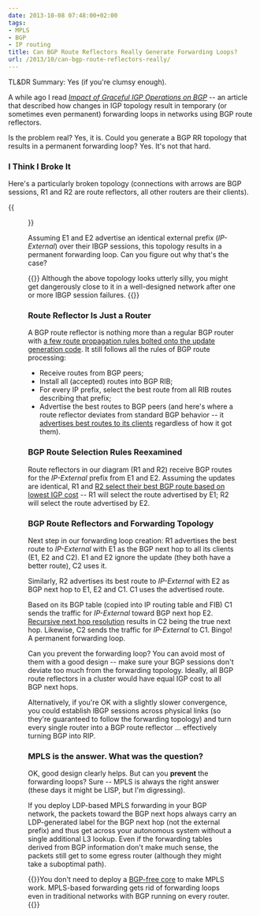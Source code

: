 ```yaml
---
date: 2013-10-08 07:48:00+02:00
tags:
- MPLS
- BGP
- IP routing
title: Can BGP Route Reflectors Really Generate Forwarding Loops?
url: /2013/10/can-bgp-route-reflectors-really/
---
```

TL&DR Summary: Yes (if you're clumsy enough).

A while ago I read [*Impact of Graceful IGP Operations on BGP*](http://inl.info.ucl.ac.be/system/files/igpmig_bgp_tr.pdf) -- an article that described how changes in IGP topology result in temporary (or sometimes even permanent) forwarding loops in networks using BGP route reflectors.

Is the problem real? Yes, it is. Could you generate a BGP RR topology that results in a permanent forwarding loop? Yes. It's not that hard.
<!--more-->
### I Think I Broke It

Here's a particularly broken topology (connections with arrows are BGP sessions, R1 and R2 are route reflectors, all other routers are their clients).

{{<figure src="/2013/10/s500-BGP_RR_Broken.png">}}

Assuming E1 and E2 advertise an identical external prefix (*IP-External*) over their IBGP sessions, this topology results in a permanent forwarding loop. Can you figure out why that's the case?

{{<note warn>}}
Although the above topology looks utterly silly, you might get dangerously close to it in a well-designed network after one or more IBGP session failures.
{{</note>}}

### Route Reflector Is Just a Router

A BGP route reflector is nothing more than a regular BGP router with [a few route propagation rules bolted onto the update generation code](/2008/08/bgp-route-reflector-details/). It still follows all the rules of BGP route processing:

-   Receive routes from BGP peers;
-   Install all (accepted) routes into BGP RIB;
-   For every IP prefix, select the best route from all RIB routes describing that prefix;
-   Advertise the best routes to BGP peers (and here's where a route reflector deviates from standard BGP behavior -- it [advertises best routes to its clients](/2009/04/bgp-route-reflector-update-groups/) regardless of how it got them).

### BGP Route Selection Rules Reexamined

Route reflectors in our diagram (R1 and R2) receive BGP routes for the *IP-External* prefix from E1 and E2. Assuming the updates are identical, R1 and [R2 select their best BGP route based on lowest IGP cost](http://www.cisco.com/en/US/tech/tk365/technologies_tech_note09186a0080094431.shtml) -- R1 will select the route advertised by E1; R2 will select the route advertised by E2.

### BGP Route Reflectors and Forwarding Topology

Next step in our forwarding loop creation: R1 advertises the best route to *IP-External* with E1 as the BGP next hop to all its clients (E1, E2 and C2). E1 and E2 ignore the update (they both have a better route), C2 uses it.

Similarly, R2 advertises its best route to *IP-External* with E2 as BGP next hop to E1, E2 and C1. C1 uses the advertised route.

Based on its BGP table (copied into IP routing table and FIB) C1 sends the traffic for *IP-External* toward BGP next hop E2. [Recursive next hop resolution](/2010/09/ribs-and-fibs/) results in C2 being the true next hop. Likewise, C2 sends the traffic for *IP-External* to C1. Bingo! A permanent forwarding loop.

Can you prevent the forwarding loop? You can avoid most of them with a good design -- make sure your BGP sessions don't deviate too much from the forwarding topology. Ideally, all BGP route reflectors in a cluster would have equal IGP cost to all BGP next hops.

Alternatively, if you're OK with a slightly slower convergence, you could establish IBGP sessions across physical links (so they're guaranteed to follow the forwarding topology) and turn every single router into a BGP route reflector \... effectively turning BGP into RIP.

### MPLS is the answer. What was the question?

OK, good design clearly helps. But can you **prevent** the forwarding loops? Sure -- MPLS is always the right answer (these days it might be LISP, but I'm digressing).

If you deploy LDP-based MPLS forwarding in your BGP network, the packets toward the BGP next hops always carry an LDP-generated label for the BGP next hop (not the external prefix) and thus get across your autonomous system without a single additional L3 lookup. Even if the forwarding tables derived from BGP information don't make much sense, the packets still get to some egress router (although they might take a suboptimal path).

{{<note info>}}You don't need to deploy a [BGP-free core](/2012/01/bgp-free-service-provider-core-in/) to make MPLS work. MPLS-based forwarding gets rid of forwarding loops even in traditional networks with BGP running on every router.{{</note>}}